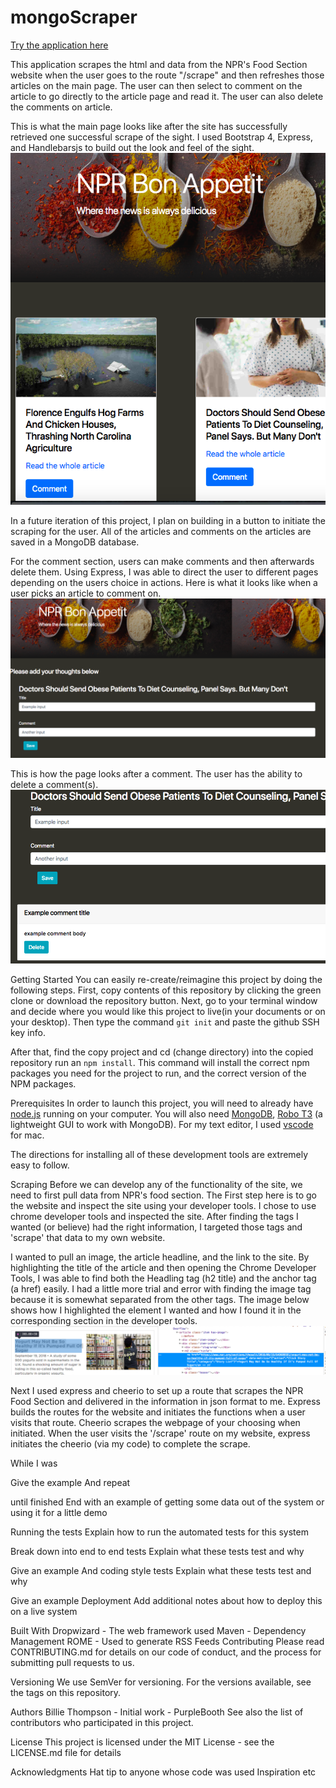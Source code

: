 # mongoScraper

[Try the application here](https://lit-plateau-18727.herokuapp.com/)

This application scrapes the html and data from the NPR's Food Section website when the user goes to the route "/scrape" and then refreshes those articles on the main page. The user can then select to comment on the article to go directly to the article page and read it. The user can also delete the comments on article. 

This is what the main page looks like after the site has successfully retrieved one successful scrape of the sight. I used Bootstrap 4, Express, and Handlebarsjs to build out the look and feel of the sight. 
![main page](mainPage.png)

In a future iteration of this project, I plan on building in a button to initiate the scraping for the user. All of the articles and comments on the articles are saved in a MongoDB database.

For the comment section, users can make comments and then afterwards delete them. Using Express, I was able to direct the user to different pages depending on the users choice in actions. Here is what it looks like when a user picks an article to comment on. ![When the user chooses on article to comment](comment.png)

This is how the page looks after a comment. The user has the ability to delete a comment(s). ![comment](savedComment.png)

Getting Started
You can easily re-create/reimagine this project by doing the following steps. First, copy contents of this repository by clicking the green clone or download the repository button. Next, go to your terminal window and decide where you would like this project to live(in your documents or on your desktop). Then type the command `git init` and paste the github SSH key info. 

After that, find the copy project and cd (change directory) into the copied repository run an `npm install`. This command will install the correct npm packages you need for the project to run, and the correct version of the NPM packages.


Prerequisites
In order to launch this project, you will need to already have [node.js](https://nodejs.org/en/) running on your computer. You will also need [MongoDB](https://www.mongodb.com/), [Robo T3](https://robomongo.org/) (a lightweight GUI to work with MongoDB). For my text editor, I used [vscode](https://code.visualstudio.com/) for mac. 

The directions for installing all of these development tools are extremely easy to follow. 

Scraping
Before we can develop any of the functionality of the site, we need to first pull data from NPR's food section. The First step here is to go the website and inspect the site using your developer tools. I chose to use chrome developer tools and inspected the site. After finding the tags I wanted (or believe) had the right information, I targeted those tags and 'scrape' that data to my own website. 

I wanted to pull an image, the article headline, and the link to the site. 
By highlighting the title of the article and then opening the Chrome Developer Tools, I was able to find both the Headling tag (h2 title) and the anchor tag (a href) easily. I had a little more trial and error with finding the image tag because it is somewhat separated from the other tags. The image below shows how I highlighted the element I wanted and how I found it in the corresponding section in the developer tools. 
![chrome inspector](scraper.png)

Next I used express and cheerio to set up a route that scrapes the NPR Food Section and delivered in the information in json format to me. Express builds the routes for the website and initiates the functions when a user visits that route. Cheerio scrapes the webpage of your choosing when initiated. When the user visits the '/scrape' route on my website, express initiates the cheerio (via my code) to complete the scrape. 

While I was 

Give the example
And repeat

until finished
End with an example of getting some data out of the system or using it for a little demo

Running the tests
Explain how to run the automated tests for this system

Break down into end to end tests
Explain what these tests test and why

Give an example
And coding style tests
Explain what these tests test and why

Give an example
Deployment
Add additional notes about how to deploy this on a live system

Built With
Dropwizard - The web framework used
Maven - Dependency Management
ROME - Used to generate RSS Feeds
Contributing
Please read CONTRIBUTING.md for details on our code of conduct, and the process for submitting pull requests to us.

Versioning
We use SemVer for versioning. For the versions available, see the tags on this repository.

Authors
Billie Thompson - Initial work - PurpleBooth
See also the list of contributors who participated in this project.

License
This project is licensed under the MIT License - see the LICENSE.md file for details

Acknowledgments
Hat tip to anyone whose code was used
Inspiration
etc
